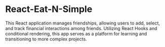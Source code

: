 # React-Eat-N-Simple
This React application manages friendships, allowing users to add, select, and track financial interactions among friends. Utilizing React Hooks and conditional rendering, this app serves as a platform for learning and transitioning to more complex projects.
